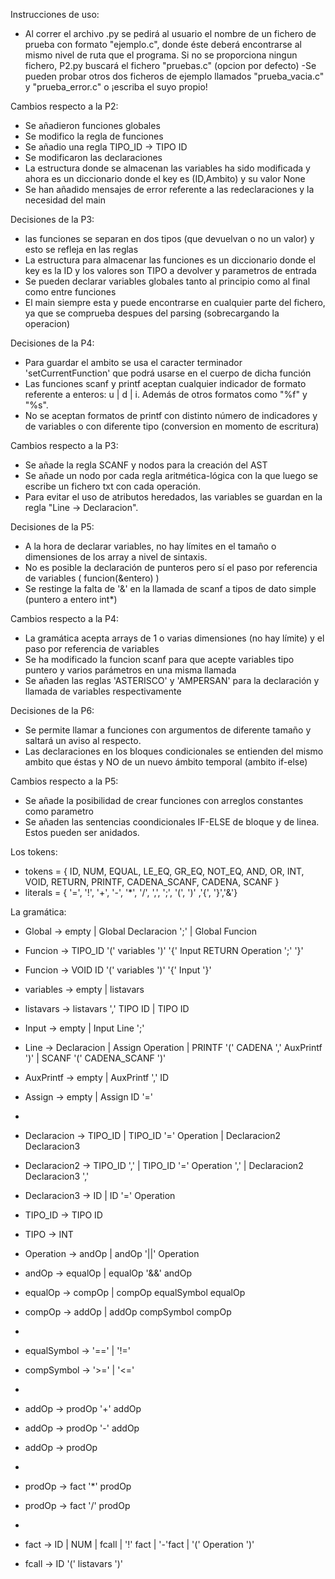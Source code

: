 Instrucciones de uso:
- Al correr el archivo .py se pedirá al usuario el nombre de un fichero de prueba con formato "ejemplo.c", donde éste deberá encontrarse 
al mismo nivel de ruta que el programa. Si no se proporciona ningun fichero, P2.py buscará el fichero "pruebas.c" (opcion por defecto)
-Se pueden probar otros dos ficheros de ejemplo llamados "prueba_vacia.c" y "prueba_error.c" o ¡escriba el suyo propio!

Cambios respecto a la P2:
- Se añadieron funciones globales
- Se modifico la regla de funciones
- Se añadio una regla TIPO_ID -> TIPO ID
- Se modificaron las declaraciones
- La estructura donde se almacenan las variables ha sido modificada y ahora es un diccionario donde el key es (ID,Ambito) y su valor None
- Se han añadido mensajes de error referente a las redeclaraciones y la necesidad del main

Decisiones de la P3:
- las funciones se separan en dos tipos (que devuelvan o no un valor) y esto se refleja en las reglas 
- La estructura para almacenar las funciones es un diccionario donde el key es la ID y los valores son TIPO a devolver y parametros de entrada
- Se pueden declarar variables globales tanto al principio como al final como entre funciones
- El main siempre esta y puede encontrarse en cualquier parte del fichero, ya que se comprueba despues del parsing (sobrecargando la operacion)

Decisiones de la P4:
- Para guardar el ambito se usa el caracter terminador 'setCurrentFunction' que podrá usarse en el cuerpo de dicha función
- Las funciones scanf y printf aceptan cualquier indicador de formato referente a enteros: u | d | i. Además de otros formatos como "%f" y "%s".
- No se aceptan formatos de printf con distinto número de indicadores y de variables o con diferente tipo (conversion en momento de escritura)

Cambios respecto a la P3:
- Se añade la regla SCANF y nodos para la creación del AST
- Se añade un nodo por cada regla aritmética-lógica con la que luego se escribe un fichero txt con cada operación.
- Para evitar el uso de atributos heredados, las variables se guardan en la regla "Line -> Declaracion".

Decisiones de la P5:
- A la hora de declarar variables, no hay límites en el tamaño o dimensiones de los array a nivel de sintaxis.
- No es posible la declaración de punteros pero sí el paso por referencia de variables ( funcion(&entero) )
- Se restinge la falta de '&' en la llamada de scanf a tipos de dato simple (puntero a entero int*)

Cambios respecto a la P4:
- La gramática acepta arrays de 1 o varias dimensiones (no hay límite) y el paso por referencia de variables
- Se ha modificado la funcion scanf para que acepte variables tipo puntero y varios parámetros en una misma llamada
- Se añaden las reglas 'ASTERISCO' y 'AMPERSAN' para la declaración y llamada de variables respectivamente

Decisiones de la P6:
- Se permite llamar a funciones con argumentos de diferente tamaño y saltará un aviso al respecto.
- Las declaraciones en los bloques condicionales se entienden del mismo ambito que éstas y NO de un nuevo ámbito temporal (ambito if-else)

Cambios respecto a la P5:
- Se añade la posibilidad de crear funciones con arreglos constantes como parametro
- Se añaden las sentencias coondicionales IF-ELSE de bloque y de linea. Estos pueden ser anidados.


Los tokens:
-   tokens = { ID, NUM, EQUAL, LE_EQ, GR_EQ, NOT_EQ, AND, OR, INT, VOID, RETURN, PRINTF, CADENA_SCANF, CADENA, SCANF } 
- literals = { '=', '!', '+', '-', '*', '/', ',', ';', '(', ')' ,'{', '}','&'}

La gramática:
-   Global -> empty | Global Declaracion ';' | Global Funcion
-   Funcion -> TIPO_ID '(' variables ')' '{' Input RETURN Operation ';' '}'
-   Funcion -> VOID ID '(' variables ')' '{' Input '}'

-   variables -> empty | listavars
-   listavars -> listavars ',' TIPO ID | TIPO ID

-   Input -> empty | Input Line ';' 
-   Line  -> Declaracion | Assign Operation | PRINTF '(' CADENA ',' AuxPrintf ')' | SCANF '(' CADENA_SCANF ')'
-   AuxPrintf -> empty | AuxPrintf ',' ID
-   Assign -> empty | Assign ID '='
-   
-   Declaracion -> TIPO_ID | TIPO_ID '=' Operation | Declaracion2 Declaracion3
-   Declaracion2 -> TIPO_ID ',' | TIPO_ID '=' Operation ',' | Declaracion2 Declaracion3 ','
-   Declaracion3 -> ID | ID '=' Operation
-   TIPO_ID -> TIPO ID
-   TIPO -> INT

-   Operation -> andOp | andOp '||' Operation
-   andOp -> equalOp | equalOp '&&' andOp
-   equalOp -> compOp | compOp equalSymbol equalOp
-   compOp -> addOp | addOp compSymbol compOp
-
-   equalSymbol -> '==' | '!='
-   compSymbol -> '>=' | '<='
-
-   addOp -> prodOp '+' addOp
-   addOp -> prodOp '-' addOp
-   addOp -> prodOp
-
-   prodOp -> fact '*' prodOp
-   prodOp -> fact '/' prodOp
-
-   fact -> ID | NUM | fcall | '!' fact | '-'fact | '(' Operation ')'
-   fcall -> ID '(' listavars ')'


